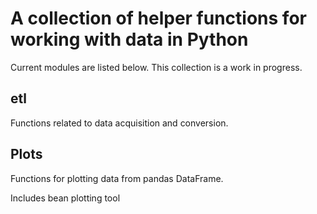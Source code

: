 # A collection of helper functions for working with data in Python

Current modules are listed below.  This collection is a work in progress.

## etl

Functions related to data acquisition and conversion.

## Plots

Functions for plotting data from pandas DataFrame.

Includes bean plotting tool